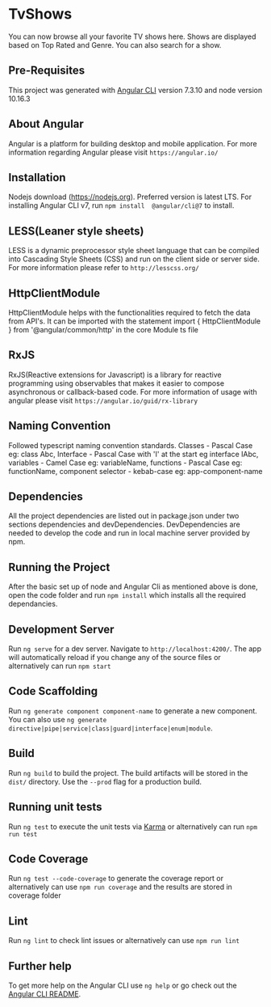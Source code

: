# TvShows

You can now browse all your favorite TV shows here. Shows are displayed based on Top Rated and Genre. You can also search for a show.

## Pre-Requisites

This project was generated with [Angular CLI](https://github.com/angular/angular-cli) version 7.3.10 and node
version 10.16.3

## About Angular

Angular is a platform for building desktop and mobile application. For more information regarding Angular please visit `https://angular.io/`

## Installation

Nodejs download (https://nodejs.org). Preferred version is latest LTS.
For installing Angular CLI v7, run `npm install  @angular/cli@7` to install.

## LESS(Leaner style sheets)

LESS is a dynamic preprocessor style sheet language that can be compiled into Cascading Style Sheets (CSS) and run on the client side or server side. For more information please refer to `http://lesscss.org/`

## HttpClientModule

HttpClientModule helps with the functionalities required to fetch the data from API's. It can be imported with the statement import { HttpClientModule } from '@angular/common/http' in the core Module ts file

## RxJS

RxJS(Reactive extensions for Javascript) is a library for reactive programming using observables that makes it easier to compose asynchronous or callback-based code. For more information of usage with angular please visit `https://angular.io/guid/rx-library`

## Naming Convention

Followed typescript naming convention standards.
Classes - Pascal Case eg: class Abc,
Interface - Pascal Case with 'I' at the start eg interface IAbc,
variables - Camel Case eg: variableName,
functions - Pascal Case eg: functionName,
component selector - kebab-case eg: app-component-name

## Dependencies

All the project dependencies are listed out in package.json under two sections dependencies and devDependencies. DevDependencies are needed to develop the code and run in local machine server provided by npm.

## Running the Project

After the basic set up of node and Angular Cli as mentioned above is done, open the code folder and run `npm install` which installs all the required dependancies.

## Development Server

Run `ng serve` for a dev server. Navigate to `http://localhost:4200/`. The app will automatically reload if you change any of the source files or alternatively can run `npm start`

## Code Scaffolding

Run `ng generate component component-name` to generate a new component. You can also use `ng generate directive|pipe|service|class|guard|interface|enum|module`.

## Build

Run `ng build` to build the project. The build artifacts will be stored in the `dist/` directory. Use the `--prod` flag for a production build.

## Running unit tests

Run `ng test` to execute the unit tests via [Karma](https://karma-runner.github.io) or alternatively can run `npm run test`

## Code Coverage

Run `ng test --code-coverage` to generate the coverage report or alternatively can use `npm run coverage` and the results are stored in coverage folder

## Lint

Run `ng lint` to check lint issues or alternatively can use `npm run lint`


## Further help

To get more help on the Angular CLI use `ng help` or go check out the [Angular CLI README](https://github.com/angular/angular-cli/blob/master/README.md).
